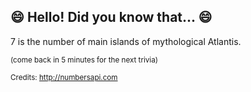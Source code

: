 ## :smile: Hello! Did you know that... :smile:
7 is the number of main islands of mythological Atlantis.

<sup>(come back in 5 minutes for the next trivia)</sup>


<sup>Credits: http://numbersapi.com</sup>
